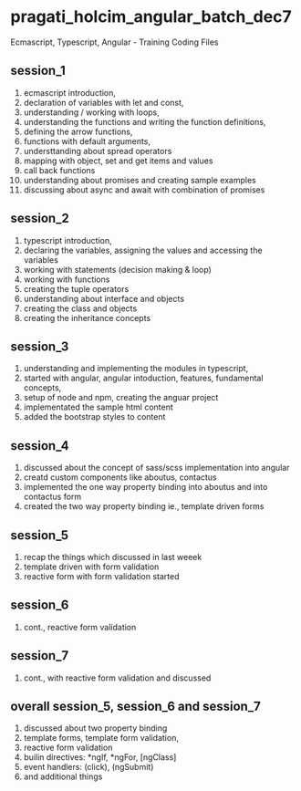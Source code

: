 # pragati_holcim_angular_batch_dec7
Ecmascript, Typescript, Angular - Training Coding Files

session_1
-------------------------------------
1. ecmascript introduction, 
2. declaration of variables with let and const, 
3. understanding / working with loops, 
4. understanding the functions and writing the function definitions, 
5. defining the arrow functions, 
6. functions with default arguments, 
7. understtanding about spread operators
8. mapping with object, set and get items and values
9. call back functions
9. understanding about promises and creating sample examples
10. discussing about async and await with combination of promises

session_2
-------------------------------------
1. typescript introduction, 
2. declaring the variables, assigning the values and accessing the variables
3. working with statements (decision making & loop)
4. working with functions
5. creating the tuple operators
6. understanding about interface and objects 
7. creating the class and objects
8. creating the inheritance concepts

session_3
-------------------------------------
1. understanding and implementing the modules in typescript,
2. started with angular, angular intoduction, features, fundamental concepts, 
3. setup of node and npm, creating the anguar project
4. implementated the sample html content
5. added the bootstrap styles to content

session_4
-------------------------------------
1. discussed about the concept of sass/scss implementation into angular
2. creatd custom components like aboutus, contactus
3. implemented the one way property binding into aboutus and into contactus form
4. created the two way property binding ie., template driven forms

session_5
-------------------------------------
1. recap the things which discussed in last weeek
2. template driven with form validation
3. reactive form with form validation started

session_6
-------------------------------------
1. cont., reactive form validation

session_7
-------------------------------------
1. cont., with reactive form validation and discussed

overall session_5, session_6 and session_7
-------------------------------------------------------------------
1. discussed about two property binding
2. template forms, template form validation, 
3. reactive form validation
4. builin directives: *ngIf, *ngFor, [ngClass]
5. event handlers: (click), (ngSubmit)
6. and additional things

